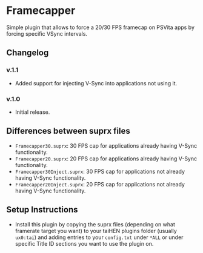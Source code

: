 # Framecapper

Simple plugin that allows to force a 20/30 FPS framecap on PSVita apps by forcing specific VSync intervals.

## Changelog

### v.1.1

- Added support for injecting V-Sync into applications not using it.

### v.1.0

- Initial release.

## Differences between suprx files

- `Framecapper30.suprx`: 30 FPS cap for applications already having V-Sync functionality.
- `Framecapper20.suprx`: 20 FPS cap for applications already having V-Sync functionality.
- `Framecapper30Inject.suprx`: 30 FPS cap for applications not already having V-Sync functionality.
- `Framecapper20Inject.suprx`: 20 FPS cap for applications not already having V-Sync functionality.

## Setup Instructions

- Install this plugin by copying the suprx files (depending on what framerate target you want) to your taiHEN plugins folder (usually `ux0:tai`) and adding entries to your `config.txt` under `*ALL` or under specific Title ID sections you want to use the plugin on.
